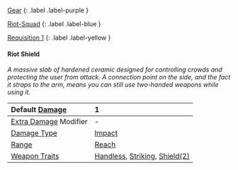 [Gear](Game/Gear-List)
{: .label .label-purple }

[Riot-Squad](Game/Blocks/Riot-Squad)
{: .label .label-blue }

[Requisition 1](Game/Deployment#Requisition)
{: .label .label-yellow }

#### Riot Shield

_A massive slab of hardened ceramic designed for controlling crowds and protecting the user from attack. A connection point on the side, and the fact it straps to the arm, means you can still use two-handed weapons while using it._

| Default [Damage](Core/Weapons#Damage)                     | 1                                                                                                                  |
| :-------------------------------------------------------- | :----------------------------------------------------------------------------------------------------------------- |
| [Extra Damage](Game/Core/Attacks#Extra%20Damage) Modifier | -                                                                                                                  |
| [Damage Type](Core/Weapons#Damage%20Type)                 | [Impact](Game/Core/Injury#Impact)                                                                                  |
| [Range](Core/Weapons#Range)                               | [Reach](Game/Core/Movement#Reach)                                                                                  |
| [Weapon Traits](Core/Weapon-Traits)                       | [Handless](Game/Core/Blocks/Handless), [Striking](Game/Core/Blocks/Striking), [Shield(2)](Game/Core/Blocks/Shield) |
